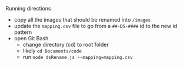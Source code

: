 Running directions

- copy all the images that should be renamed into `/images`
- update the `mapping.csv` file to go from a `##-DS-####` id to the new id pattern
- open Git Bash
    - change directory (cd) to root folder
    - likely `cd Documents/code`
    - run `node dsRename.js --mapping=mapping.csv` 